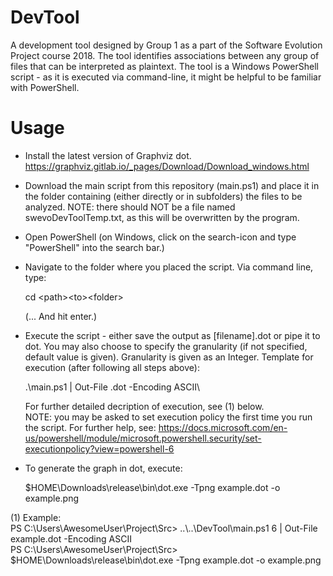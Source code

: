 # DevTool
A development tool designed by Group 1 as a part of the Software Evolution Project course 2018.
The tool identifies associations between any group of files that can be interpreted as plaintext.
The tool is a Windows PowerShell script - as it is executed via command-line, it might be
helpful to be familiar with PowerShell. 

# Usage
* Install the latest version of Graphviz dot. https://graphviz.gitlab.io/_pages/Download/Download_windows.html

* Download the main script from this repository (main.ps1) and place it in the folder containing 
  (either directly or in subfolders) the files to be analyzed. NOTE: there should NOT be a file named
  swevoDevToolTemp.txt, as this will be overwritten by the program.

* Open PowerShell (on Windows, click on the search-icon and type "PowerShell" into the search bar.)

* Navigate to the folder where you placed the script. Via command line, type:

  cd \<path>\<to>\<folder>

  (... And hit enter.)
  
* Execute the script - either save the output as [filename].dot or pipe it to dot. 
  You may also choose to specify the granularity (if not specified, default value is given).
  Granularity is given as an Integer.
  Template for execution (after following all steps above): 
  
  .\main.ps1 <granularity> | Out-File <dot-file-name>.dot -Encoding ASCII\

  For further detailed decription of execution, see (1) below.  
  NOTE: you may be asked to set execution policy the first time you run the script. 
  For further help, see:
  https://docs.microsoft.com/en-us/powershell/module/microsoft.powershell.security/set-executionpolicy?view=powershell-6

* To generate the graph in dot, execute:

  $HOME\\Downloads\\release\\bin\\dot.exe -Tpng example.dot -o example.png

(1) Example:\
PS C:\Users\AwesomeUser\Project\Src> ..\\..\DevTool\main.ps1 6 | Out-File example.dot -Encoding ASCII\
PS C:\Users\AwesomeUser\Project\Src> $HOME\\Downloads\\release\\bin\\dot.exe -Tpng example.dot -o example.png